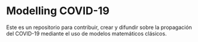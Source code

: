 # Modelling COVID-19
Este es un repositorio para contribuir, crear y difundir sobre la propagación del COVID-19 mediante el uso de modelos matemáticos clásicos.
